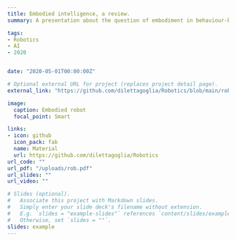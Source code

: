 ```yaml
---
title: Embodied intelligence, a review.
summary: A presentation about the question of embodiment in behaviour-based robots (MSc course of Robotics)

tags:
- Robotics
- AI
- 2020


date: "2020-05-01T00:00:00Z"

# Optional external URL for project (replaces project detail page).
external_link: "https://github.com/dilettagoglia/Robotics/blob/main/rob.pdf"

image:
  caption: Embodied robot
  focal_point: Smart

links:
- icon: github
  icon_pack: fab
  name: Material
  url: https://github.com/dilettagoglia/Robotics
url_code: ""
url_pdf: "/uploads/rob.pdf"
url_slides: ""
url_video: ""

# Slides (optional).
#   Associate this project with Markdown slides.
#   Simply enter your slide deck's filename without extension.
#   E.g. `slides = "example-slides"` references `content/slides/example-slides.md`.
#   Otherwise, set `slides = ""`.
slides: example
---
```



